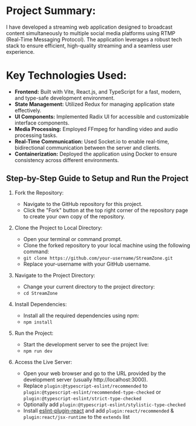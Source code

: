 # Project Summary:

I have developed a streaming web application designed to broadcast content simultaneously to multiple social media platforms using RTMP (Real-Time Messaging Protocol). The application leverages a robust tech stack to ensure efficient, high-quality streaming and a seamless user experience.

# Key Technologies Used:

- **Frontend:** Built with Vite, React.js, and TypeScript for a fast, modern, and type-safe development environment.
- **State Management:** Utilized Redux for managing application state effectively.
- **UI Components:** Implemented Radix UI for accessible and customizable interface components.
- **Media Processing:** Employed FFmpeg for handling video and audio processing tasks.
- **Real-Time Communication:** Used Socket.io to enable real-time, bidirectional communication between the server and clients.
- **Containerization:** Deployed the application using Docker to ensure consistency across different environments.

## Step-by-Step Guide to Setup and Run the Project
1. Fork the Repository:
   - Navigate to the GitHub repository for this project.
   - Click the "Fork" button at the top right corner of the repository page to create your own copy of the repository.

2. Clone the Project to Local Directory:
   - Open your terminal or command prompt.
   - Clone the forked repository to your local machine using the following command:
   - `git clone https://github.com/your-username/StreamZone.git`
   - Replace your-username with your GitHub username.
     
3. Navigate to the Project Directory:
   - Change your current directory to the project directory:
   - `cd StreamZone`
     
4. Install Dependencies:
   - Install all the required dependencies using npm:
   - `npm install`
     
5. Run the Project:
   - Start the development server to see the project live:
   - `npm run dev`
     
6. Access the Live Server:
   - Open your web browser and go to the URL provided by the development server (usually http://localhost:3000).
   - Replace `plugin:@typescript-eslint/recommended` to `plugin:@typescript-eslint/recommended-type-checked` or `plugin:@typescript-eslint/strict-type-checked`
   - Optionally add `plugin:@typescript-eslint/stylistic-type-checked`
   - Install [eslint-plugin-react](https://github.com/jsx-eslint/eslint-plugin-react) and add `plugin:react/recommended` & `plugin:react/jsx-runtime` to the `extends` list
